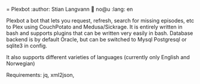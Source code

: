 = Plexbot
:author: Stian Langvann
:email: no@u
:lang: en

Plexbot a bot that lets you request, refresh, search for missing episodes, etc to Plex using CouchPotato and Medusa/Sickrage.
It is entirely written in bash and supports plugins that can be written very easily in bash.
Database backend is by default Oracle, but can be switched to Mysql Postgresql or sqlite3 in config. 

It also supports different varieties of languages (currently only English and Norwegian)


Requirements: jq, xml2json, 
